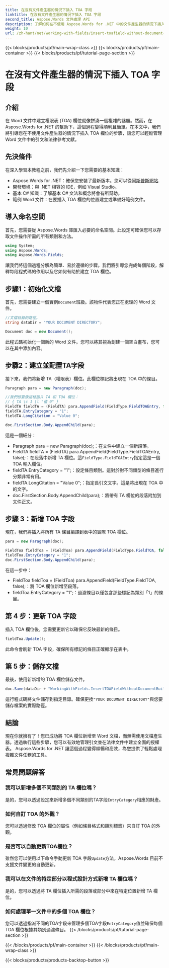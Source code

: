 ```yaml
---
title: 在沒有文件產生器的情況下插入 TOA 字段
linktitle: 在沒有文件產生器的情況下插入 TOA 字段
second_title: Aspose.Words 文件處理 API
description: 了解如何在不使用 Aspose.Words for .NET 中的文件產生器的情況下插入 TOA 欄位。按照我們的逐步指南有效管理法律引文。
weight: 10
url: /zh-hant/net/working-with-fields/insert-toafield-without-document-builder/
---
```


{{< blocks/products/pf/main-wrap-class >}}
{{< blocks/products/pf/main-container >}}
{{< blocks/products/pf/tutorial-page-section >}}

# 在沒有文件產生器的情況下插入 TOA 字段

## 介紹

在 Word 文件中建立權限表 (TOA) 欄位就像拼湊一個複雜的謎題。然而，在 Aspose.Words for .NET 的幫助下，這個過程變得順利且簡單。在本文中，我們將引導您在不使用文件產生器的情況下插入 TOA 欄位的步驟，讓您可以輕鬆管理 Word 文件中的引文和法律參考文獻。

## 先決條件

在深入學習本教程之前，我們先介紹一下您需要的基本知識：

-  Aspose.Words for .NET：確保您安裝了最新版本。您可以從[阿斯普斯網站](https://releases.aspose.com/words/net/).
- 開發環境：與 .NET 相容的 IDE，例如 Visual Studio。
- 基本 C# 知識：了解基本 C# 文法和概念將會有所幫助。
- 範例 Word 文件：在要插入 TOA 欄位的位置建立或準備好範例文件。

## 導入命名空間

首先，您需要從 Aspose.Words 庫匯入必要的命名空間。此設定可確保您可以存取文件操作所需的所有類別和方法。

```csharp
using System;
using Aspose.Words;
using Aspose.Words.Fields;
```

讓我們將這個過程分解為簡單、易於遵循的步驟。我們將引導您完成每個階段，解釋每段程式碼的作用以及它如何有助於建立 TOA 欄位。

## 步驟1：初始化文檔

首先，您需要建立一個實例`Document`班級。該物件代表您正在處理的 Word 文件。

```csharp
//文檔目錄的路徑。
string dataDir = "YOUR DOCUMENT DIRECTORY";

Document doc = new Document();
```

此程式碼初始化一個新的 Word 文件。您可以將其視為創建一個空白畫布，您可以在其中添加內容。

## 步驟2：建立並配置TA字段

接下來，我們將新增 TA（權限表）欄位。此欄位標記將出現在 TOA 中的條目。

```csharp
Paragraph para = new Paragraph(doc);

//我們想要像這樣插入 TA 和 TOA 欄位：
// { TA \c 1 \l "值 0" }
FieldTA fieldTA = (FieldTA) para.AppendField(FieldType.FieldTOAEntry, false);
fieldTA.EntryCategory = "1";
fieldTA.LongCitation = "Value 0";

doc.FirstSection.Body.AppendChild(para);
```

這是一個細分：
- Paragraph para = new Paragraph(doc);：在文件中建立一個新段落。
-  FieldTA fieldTA = (FieldTA) para.AppendField(FieldType.FieldTOAEntry, false);：在段落中新增 TA 欄位。這`FieldType.FieldTOAEntry`指定這是一個 TOA 輸入欄位。
- fieldTA.EntryCategory = "1";：設定條目類別。這對於對不同類型的條目進行分類非常有用。
- fieldTA.LongCitation = "Value 0";：指定長引文文字。這是將出現在 TOA 中的文字。
- doc.FirstSection.Body.AppendChild(para);：將帶有 TA 欄位的段落附加到文件正文。

## 步驟 3：新增 TOA 字段

現在，我們將插入將所有 TA 條目編譯到表中的實際 TOA 欄位。

```csharp
para = new Paragraph(doc);

FieldToa fieldToa = (FieldToa) para.AppendField(FieldType.FieldTOA, false);
fieldToa.EntryCategory = "1";
doc.FirstSection.Body.AppendChild(para);
```

在這一步中：
- FieldToa fieldToa = (FieldToa) para.AppendField(FieldType.FieldTOA, false);：將 TOA 欄位新增至段落。
- fieldToa.EntryCategory = "1";：過濾條目以僅包含那些標記為類別「1」的條目。

## 第 4 步：更新 TOA 字段

插入 TOA 欄位後，您需要更新它以確保它反映最新的條目。

```csharp
fieldToa.Update();
```

此命令會刷新 TOA 字段，確保所有標記的條目正確顯示在表中。

## 第 5 步：儲存文檔

最後，使用新新增的 TOA 欄位儲存文件。

```csharp
doc.Save(dataDir + "WorkingWithFields.InsertTOAFieldWithoutDocumentBuilder.docx");
```

這行程式碼將文件儲存到指定目錄。確保更換`"YOUR DOCUMENT DIRECTORY"`與您要儲存檔案的實際路徑。

## 結論

現在你就擁有了！您已成功將 TOA 欄位新增至 Word 文檔，而無需使用文檔產生器。透過執行這些步驟，您可以有效地管理引文並在法律文件中建立全面的授權表。 Aspose.Words for .NET 讓這個過程變得順暢和高效，為您提供了輕鬆處理複雜文件任務的工具。

## 常見問題解答

### 我可以新增多個不同類別的 TA 欄位嗎？
是的，您可以透過設定來新增多個不同類別的TA字段`EntryCategory`相應的財產。

### 如何自訂 TOA 的外觀？
您可以透過修改 TOA 欄位的屬性（例如條目格式和類別標籤）來自訂 TOA 的外觀。

### 是否可以自動更新TOA欄位？
雖然您可以使用以下命令手動更新 TOA 字段`Update`方法，Aspose.Words 目前不支援文件變更的自動更新。

### 我可以在文件的特定部分以程式設計方式新增 TA 欄位嗎？
是的，您可以透過將 TA 欄位插入所需的段落或部分中來在特定位置新增 TA 欄位。

### 如何處理單一文件中的多個 TOA 欄位？
您可以透過指派不同的TOA字段來管理多個TOA字段`EntryCategory`值並確保每個 TOA 欄位根據其類別過濾條目。
{{< /blocks/products/pf/tutorial-page-section >}}

{{< /blocks/products/pf/main-container >}}
{{< /blocks/products/pf/main-wrap-class >}}

{{< blocks/products/products-backtop-button >}}
